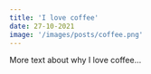 ```yaml
---
title: 'I love coffee'
date: 27-10-2021
image: '/images/posts/coffee.png'
---
```


More text about why I love coffee...